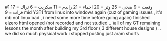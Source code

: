 #1
وقعت = 9
ضحى = 25
وتر = 20
احماء = 21
راندم = 11
سكربت = 6
تراك = 17
قرات = 9
mid Y3T1 
from linux into windows again (cuz of gaming issues , it's mb not linux bad , i need some more time before going again)
finished elzero html
opened (not recorded and not studied .. )all of my GT remaining lessons the month after
building my 3rd floor ( 3 different house designs ) .. we did so much physical work
i stopped posting just aram shorts
